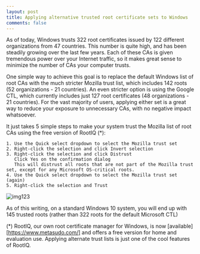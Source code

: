 ```yaml
---
layout: post
title: Applying alternative trusted root certificate sets to Windows
comments: false
---
```


As of today, Windows trusts 322 root certificates issued by 122 different organizations from 47 countries. This number is quite high, and has been steadily growing over the last few years. Each of these CAs is given tremendous power over your Internet traffic, so it makes great sense to minimize the number of CAs your computer trusts. 

One simple way to achieve this goal is to replace the default Windows list of root CAs with the much stricter Mozilla trust list, which includes 142 roots (52 organizations - 21 countries). An even stricter option is using the Google CTL, which currently includes just 127 root certificates (48 organizations - 21 countries). For the vast majority of users, applying either set is a great way to reduce your exposure to unnecessary CAs, with no negative impact whatsoever.

It just takes 5 simple steps to make your system trust the Mozilla list of root CAs using the free version of RootIQ (*):

    1. Use the Quick select dropdown to select the Mozilla trust set
    2. Right-click the selection and click Invert selection
    3. Right-click the selection and click Distrust
       Click Yes on the confirmation dialog
       This will distrust all roots that are not part of the Mozilla trust set, except for any Microsoft OS-critical roots.
    4. Use the Quick select dropdown to select the Mozilla trust set (again)
    5. Right-click the selection and Trust

![img123](https://nsa40.casimages.com/img/2020/10/17/201017023914436079.png)

As of this writing, on a standard Windows 10 system, you will end up with 145 trusted roots (rather than 322 roots for the default Microsoft CTL) 

(*) RootIQ, our own root certificate manager for Windows, is now [available] [https://www.metasudo.com/] and offers a free version for home and evaluation use. Applying alternate trust lists is just one of the cool features of RootIQ.

